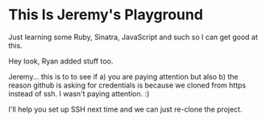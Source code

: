 # This Is Jeremy's Playground

Just learning some Ruby, Sinatra, JavaScript and such so I can get good at this.

Hey look, Ryan added stuff too.

Jeremy... this is to to see if a) you are paying attention but also b) the reason github is asking for credentials is because we cloned from https instead of ssh. I wasn't paying attention. :)

I'll help you set up SSH next time and we can just re-clone the project.